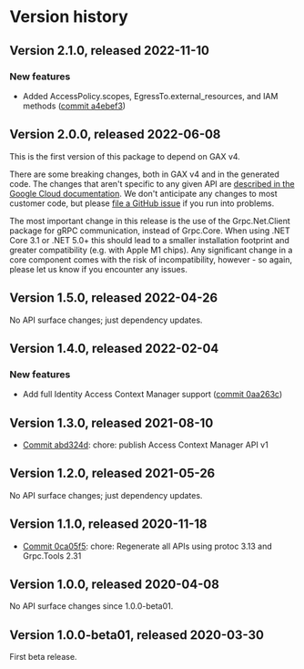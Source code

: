 # Version history

## Version 2.1.0, released 2022-11-10

### New features

- Added AccessPolicy.scopes, EgressTo.external_resources, and IAM methods ([commit a4ebef3](https://github.com/googleapis/google-cloud-dotnet/commit/a4ebef36c9c7cc6b5ddaa1a0abfaff3242ec6309))

## Version 2.0.0, released 2022-06-08

This is the first version of this package to depend on GAX v4.

There are some breaking changes, both in GAX v4 and in the generated
code. The changes that aren't specific to any given API are [described in the Google Cloud
documentation](https://cloud.google.com/dotnet/docs/reference/help/breaking-gax4).
We don't anticipate any changes to most customer code, but please [file a
GitHub issue](https://github.com/googleapis/google-cloud-dotnet/issues/new/choose)
if you run into problems.

The most important change in this release is the use of the Grpc.Net.Client package
for gRPC communication, instead of Grpc.Core. When using .NET Core 3.1 or .NET 5.0+
this should lead to a smaller installation footprint and greater compatibility (e.g.
with Apple M1 chips). Any significant change in a core component comes with the risk
of incompatibility, however - so again, please let us know if you encounter any
issues.


## Version 1.5.0, released 2022-04-26

No API surface changes; just dependency updates.

## Version 1.4.0, released 2022-02-04

### New features

- Add full Identity Access Context Manager support ([commit 0aa263c](https://github.com/googleapis/google-cloud-dotnet/commit/0aa263c45e49b3956e1cc47a7b116044e8ea7dbe))

## Version 1.3.0, released 2021-08-10

- [Commit abd324d](https://github.com/googleapis/google-cloud-dotnet/commit/abd324d): chore: publish Access Context Manager API v1

## Version 1.2.0, released 2021-05-26

No API surface changes; just dependency updates.

## Version 1.1.0, released 2020-11-18

- [Commit 0ca05f5](https://github.com/googleapis/google-cloud-dotnet/commit/0ca05f5): chore: Regenerate all APIs using protoc 3.13 and Grpc.Tools 2.31

## Version 1.0.0, released 2020-04-08

No API surface changes since 1.0.0-beta01.

## Version 1.0.0-beta01, released 2020-03-30

First beta release.
